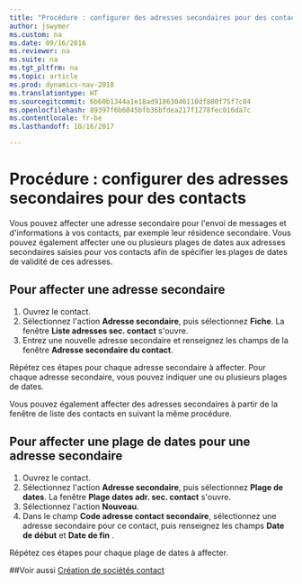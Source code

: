 ```yaml
---
title: "Procédure : configurer des adresses secondaires pour des contacts"
author: jswymer
ms.custom: na
ms.date: 09/16/2016
ms.reviewer: na
ms.suite: na
ms.tgt_pltfrm: na
ms.topic: article
ms.prod: dynamics-nav-2018
ms.translationtype: HT
ms.sourcegitcommit: 6b60b1344a1e18ad91863046110df880f75f7c04
ms.openlocfilehash: 89397f6b6045bfb36bfdea217f1278fec016da7c
ms.contentlocale: fr-be
ms.lasthandoff: 10/16/2017

---
```

# <a name="how-to-set-up-alternative-addresses-for-contacts"></a>Procédure : configurer des adresses secondaires pour des contacts
Vous pouvez affecter une adresse secondaire pour l'envoi de messages et d'informations à vos contacts, par exemple leur résidence secondaire. Vous pouvez également affecter une ou plusieurs plages de dates aux adresses secondaires saisies pour vos contacts afin de spécifier les plages de dates de validité de ces adresses.

## <a name="to-assign-an-alternative-address"></a>Pour affecter une adresse secondaire
1. Ouvrez le contact.
2. Sélectionnez l'action **Adresse secondaire**, puis sélectionnez **Fiche**. La fenêtre **Liste adresses sec. contact** s'ouvre.
3. Entrez une nouvelle adresse secondaire et renseignez les champs de la fenêtre **Adresse secondaire du contact**.

Répétez ces étapes pour chaque adresse secondaire à affecter. Pour chaque adresse secondaire, vous pouvez indiquer une ou plusieurs plages de dates.

Vous pouvez également affecter des adresses secondaires à partir de la fenêtre de liste des contacts en suivant la même procédure.

## <a name="to-assign-an-alternative-address-date-range"></a>Pour affecter une plage de dates pour une adresse secondaire
1. Ouvrez le contact.
2. Sélectionnez l'action **Adresse secondaire**, puis sélectionnez **Plage de dates**. La fenêtre **Plage dates adr. sec. contact** s'ouvre.
3. Sélectionnez l'action **Nouveau**.
4. Dans le champ **Code adresse contact secondaire**, sélectionnez une adresse secondaire pour ce contact, puis renseignez les champs **Date de début** et **Date de fin** .

Répétez ces étapes pour chaque plage de dates à affecter.

##<a name="see-also"></a>Voir aussi
[Création de sociétés contact](marketing-create-contact-companies.md)

